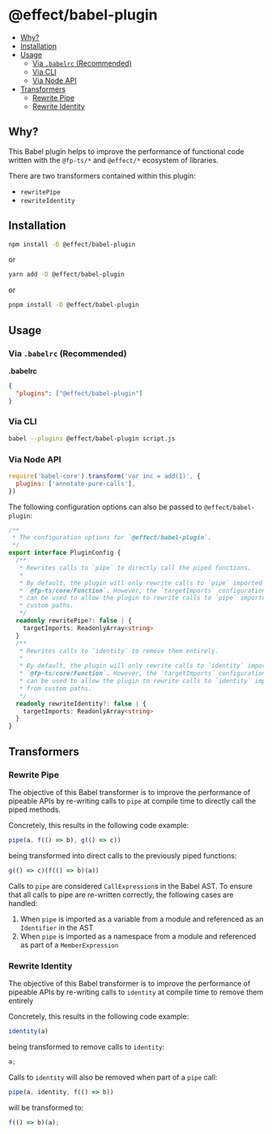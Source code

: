# @effect/babel-plugin <!-- omit in toc -->

- [Why?](#why)
- [Installation](#installation)
- [Usage](#usage)
  - [Via `.babelrc` (Recommended)](#via-babelrc-recommended)
  - [Via CLI](#via-cli)
  - [Via Node API](#via-node-api)
- [Transformers](#transformers)
  - [Rewrite Pipe](#rewrite-pipe)
  - [Rewrite Identity](#rewrite-identity)

## Why?

This Babel plugin helps to improve the performance of functional code written with the `@fp-ts/*` and `@effect/*` ecosystem of libraries.

There are two transformers contained within this plugin:
- `rewritePipe`
- `rewriteIdentity`

## Installation

```sh
npm install -D @effect/babel-plugin
```

or

```sh
yarn add -D @effect/babel-plugin
```

or

```sh
pnpm install -D @effect/babel-plugin
```

## Usage

### Via `.babelrc` (Recommended)

**.babelrc**

```json
{
  "plugins": ["@effect/babel-plugin"]
}
```

### Via CLI

```sh
babel --plugins @effect/babel-plugin script.js
```

### Via Node API

```javascript
require('babel-core').transform('var inc = add(1)', {
  plugins: ['annotate-pure-calls'],
})
```

The following configuration options can also be passed to `@effect/babel-plugin`:

```ts
/**
 * The configuration options for `@effect/babel-plugin`.
 */
export interface PluginConfig {
  /**
   * Rewrites calls to `pipe` to directly call the piped functions.
   *
   * By default, the plugin will only rewrite calls to `pipe` imported from
   * `@fp-ts/core/Function`. However, the `targetImports` configuration option
   * can be used to allow the plugin to rewrite calls to `pipe` imported from
   * custom paths.
   */
  readonly rewritePipe?: false | {
    targetImports: ReadonlyArray<string>
  }
  /**
   * Rewrites calls to `identity` to remove them entirely.
   *
   * By default, the plugin will only rewrite calls to `identity` imported from
   * `@fp-ts/core/Function`. However, the `targetImports` configuration option
   * can be used to allow the plugin to rewrite calls to `identity` imported
   * from custom paths.
   */
  readonly rewriteIdentity?: false | {
    targetImports: ReadonlyArray<string>
  }
}
```

## Transformers

### Rewrite Pipe

The objective of this Babel transformer is to improve the performance of pipeable APIs by re-writing calls to `pipe` at compile time to directly call the piped methods.

Concretely, this results in the following code example:

```ts
pipe(a, f(() => b), g(() => c))
```

being transformed into direct calls to the previously piped functions:

```ts
g(() => c)(f(() => b)(a))
```

Calls to `pipe` are considered `CallExpression`s in the Babel AST.  To ensure that all calls to pipe are re-written correctly, the following cases are handled:

  1. When `pipe` is imported as a variable from a module and referenced as an `Identifier` in the AST
  2. When `pipe` is imported as a namespace from a module and referenced as part of a `MemberExpression`

### Rewrite Identity

The objective of this Babel transformer is to improve the performance of
pipeable APIs by re-writing calls to `identity` at compile time to remove
them entirely

Concretely, this results in the following code example:

```ts
identity(a)
```

being transformed to remove calls to `identity`:

```ts
a;
```

Calls to `identity` will also be removed when part of a `pipe` call:

```ts
pipe(a, identity, f(() => b))
```

will be transformed to:

```ts
f(() => b)(a);
```

